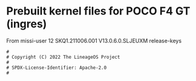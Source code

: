 # Prebuilt kernel files for POCO F4 GT (ingres)

From missi-user 12 SKQ1.211006.001 V13.0.6.0.SLJEUXM release-keys

```
#
# Copyright (C) 2022 The LineageOS Project
#
# SPDX-License-Identifier: Apache-2.0
#
```
